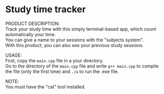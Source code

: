# Study time tracker

PRODUCT DESCRIPTION: \
Track your study time with this simply terminal-based app, which count automatically your time. \
You can give a name to your sessions with the "subjects system". \
With this product, you can also see your previous study sessions.

USAGE: \
First, copy the `main.cpp` file in a your directory. \
Go to the directory of the `main.cpp` file and write `g++ main.cpp` to compile the file (only the first time) and `./a` to run the .exe file.

NOTE: \
You must have the "cat" tool installed.
